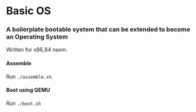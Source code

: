 # Basic OS
### A boilerplate bootable system that can be extended to become an Operating System

Written for x86_64 nasm.

#### Assemble
Run `./assemble.sh`.

#### Boot using QEMU
Run `./boot.sh`

